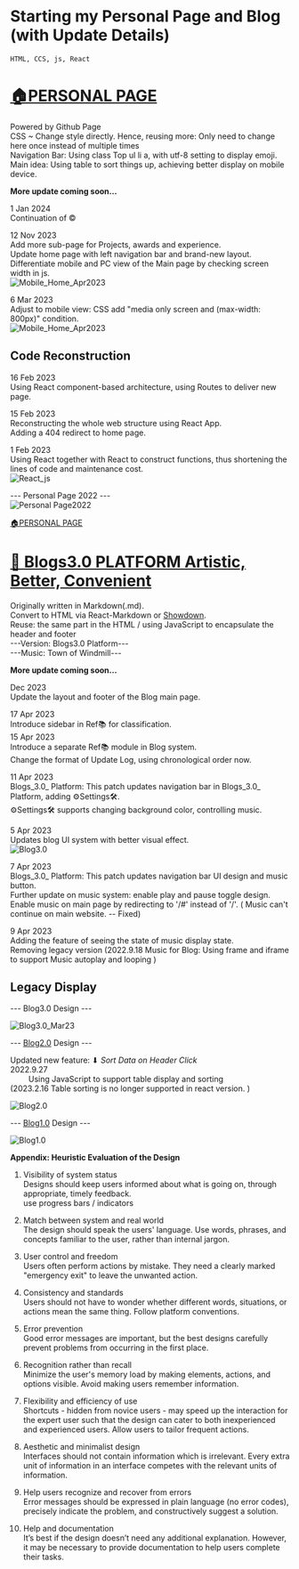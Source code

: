 # Starting my Personal Page and Blog (with Update Details)

    HTML, CCS, js, React
                
# [🏠PERSONAL PAGE](/#)


Powered by Github Page  
CSS ~ Change style directly. Hence, reusing more: Only need to change here once instead of multiple times  
Navigation Bar: Using class Top ul li a, with utf-8 setting to display emoji.  
Main idea: Using table to sort things up, achieving better display on mobile device.  

  

**More update coming soon...**

1 Jan 2024  
Continuation of ©
  
12 Nov 2023  
Add more sub-page for Projects, awards and experience.  
Update home page with left navigation bar and brand-new layout.  
Differentiate mobile and PC view of the Main page by checking screen width in js.  
![Mobile_Home_Apr2023](asset/photo/Assignment/5/Home_Nov2023.png "Home Page v2")  
  
6 Mar 2023  
Adjust to mobile view: CSS add "media only screen and (max-width: 800px)" condition.  
![Mobile_Home_Apr2023](asset/photo/Assignment/5/Mobile_Home_Apr2023.png "Mobile View of Home Page")  
 
Code Reconstruction
-------------------

16 Feb 2023  
Using React component-based architecture, using Routes to deliver new page.  
  
15 Feb 2023  
Reconstructing the whole web structure using React App.  
Adding a 404 redirect to home page.  
  
1 Feb 2023  
Using React together with React to construct functions, thus shortening the lines of code and maintenance cost.  
![React_js](asset/photo/Assignment/5/React_js.png "React_js")  

\--- Personal Page 2022 ---  
![Personal Page2022](asset/photo/Assignment/5/page.png "Personal Page 2022")  
  

[🏠PERSONAL PAGE](/#)


# [📝 Blogs3.0 PLATFORM Artistic, Better, Convenient](/#/Blog_Sorting)  
  

Originally written in Markdown(.md).  
Convert to HTML via React-Markdown or [Showdown](https://showdownjs.com/).  
Reuse: the same part in the HTML / using JavaScript to encapsulate the header and footer  
\---Version: Blogs3.0 Platform---  
\---Music: Town of Windmill---  
  

**More update coming soon...**

Dec 2023  
Update the layout and footer of the Blog main page.

17 Apr 2023  
Introduce sidebar in Ref📚 for classification.  
15 Apr 2023  
Introduce a separate Ref📚 module in Blog system.  
Change the format of Update Log, using chronological order now.  
  
11 Apr 2023  
Blogs_3.0_ Platform: This patch updates navigation bar in Blogs_3.0_ Platform, adding ⚙️Settings🛠️.  
⚙️Settings🛠️ supports changing background color, controlling music.  
  
5 Apr 2023  
Updates blog UI system with better visual effect.  
![Blog3.0](asset/photo/Assignment/5/blog3.0.png "Blog3.0")  
  
7 Apr 2023  
Blogs_3.0_ Platform: This patch updates navigation bar UI design and music button.  
Further update on music system: enable play and pause toggle design.  
Enable music on main page by redirecting to '/#' instead of '/'. ( Music can't continue on main website. -- Fixed)  
  
9 Apr 2023  
Adding the feature of seeing the state of music display state.  
Removing legacy version (2022.9.18 Music for Blog: Using frame and iframe to support Music autoplay and looping )  
  
  

## Legacy Display



\--- Blog3.0 Design ---  
  
![Blog3.0_Mar23](asset/photo/Assignment/5/BlogMar23.png "Blog3.0_Mar23")

  

\--- [Blog2.0](/asset/blog/blog_directory_Storting.html) Design ---


Updated new feature: ⬇ _Sort Data on Header Click_  
2022.9.27  
      Using JavaScript to support table display and sorting  
(2023.2.16 Table sorting is no longer supported in react version. )  
  

![Blog2.0](asset/photo/Assignment/5/blog2.0.png "Blog2.0")

  

\--- [Blog1.0](/asset/blog/blog_directory.html) Design ---


  

![Blog1.0](asset/photo/Assignment/5/blog.png "Blog1.0")

**Appendix: Heuristic Evaluation of the Design**

1.  Visibility of system status  
    Designs should keep users informed about what is going on, through appropriate, timely feedback.  
    use progress bars / indicators
    
2.  Match between system and real world  
    The design should speak the users' language. Use words, phrases, and concepts familiar to the user, rather than internal jargon.
    
3.  User control and freedom  
    Users often perform actions by mistake. They need a clearly marked "emergency exit" to leave the unwanted action.
    
4.  Consistency and standards  
    Users should not have to wonder whether different words, situations, or actions mean the same thing. Follow platform conventions.
    
5.  Error prevention  
    Good error messages are important, but the best designs carefully prevent problems from occurring in the first place.
    
6.  Recognition rather than recall  
    Minimize the user's memory load by making elements, actions, and options visible. Avoid making users remember information.
    
7.  Flexibility and efficiency of use  
    Shortcuts - hidden from novice users - may speed up the interaction for the expert user such that the design can cater to both inexperienced and experienced users. Allow users to tailor frequent actions.
    
8.  Aesthetic and minimalist design  
    Interfaces should not contain information which is irrelevant. Every extra unit of information in an interface competes with the relevant units of information.
    
9.  Help users recognize and recover from errors  
    Error messages should be expressed in plain language (no error codes), precisely indicate the problem, and constructively suggest a solution.
    
10.  Help and documentation  
    It’s best if the design doesn’t need any additional explanation. However, it may be necessary to provide documentation to help users complete their tasks.

